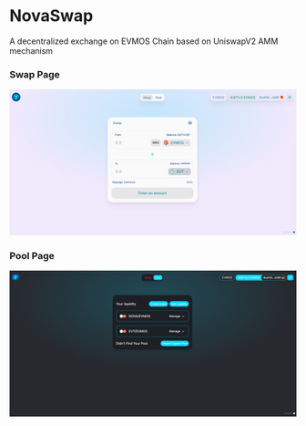 # NovaSwap
A decentralized exchange on EVMOS Chain based on UniswapV2 AMM mechanism

### Swap Page
<img src="UserInterface/src/assets/novaswap_images/swap_page.png" alt="Logo">

### Pool Page
<img src="UserInterface/src/assets/novaswap_images/pool_page_dark.png" alt="Logo">